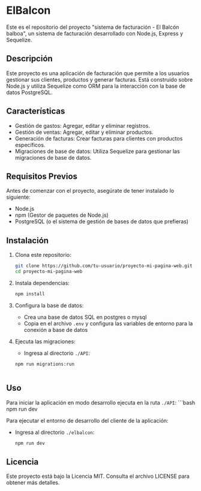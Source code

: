 # ElBalcon


Este es el repositorio del proyecto "sistema de facturación - El Balcón balboa", un sistema de facturación desarrollado con Node.js, Express y Sequelize.

## Descripción

Este proyecto es una aplicación de facturación que permite a los usuarios gestionar sus clientes, productos y generar facturas. Está construido sobre Node.js y utiliza Sequelize como ORM para la interacción con la base de datos PostgreSQL.

## Características

- Gestión de gastos: Agregar, editar y eliminar registros.
- Gestión de ventas: Agregar, editar y eliminar productos.
- Generación de facturas: Crear facturas para clientes con productos específicos.
- Migraciones de base de datos: Utiliza Sequelize para gestionar las migraciones de base de datos.

## Requisitos Previos

Antes de comenzar con el proyecto, asegúrate de tener instalado lo siguiente:

- Node.js
- npm (Gestor de paquetes de Node.js)
- PostgreSQL (o el sistema de gestión de bases de datos que prefieras)

## Instalación

1. Clona este repositorio:

   ```bash
   git clone https://github.com/tu-usuario/proyecto-mi-pagina-web.git
   cd proyecto-mi-pagina-web

2. Instala dependencias:
    ```bash
    npm install

3. Configura la base de datos:
    - Crea una base de datos SQL en postgres o mysql
    - Copia en el archivo `.env` y configura las variables de entorno para la conexión a base de datos

4. Ejecuta las migraciones:
    - Ingresa al directorio `./API`:
    ```bash
    npm run migrations:run
    


## Uso

Para iniciar la aplicación en modo desarrollo ejecuta en la ruta `./API`:
    ```bash
    npm run dev

    
Para ejecutar el entorno de desarrollo del cliente de la aplicación:
   - Ingresa al directorio `./elbalcon`:
     ```bash
     npm run dev
## Licencia

Este proyecto está bajo la Licencia MIT. Consulta el archivo LICENSE para obtener más detalles. 

